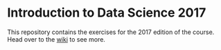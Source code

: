 # Introduction to Data Science 2017

This repository contains the exercises for the 2017 edition of the course. Head over to the [wiki](https://github.com/HY-TKTL/intro-to-data-science-2017/wiki) to see more.
